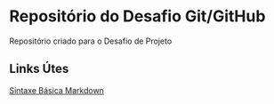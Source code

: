 # Repositório do Desafio Git/GitHub
Repositório criado para o Desafio de Projeto

## Links Útes
[Sintaxe Básica Markdown](https://www.markdownguide.org/basic-syntax/)

